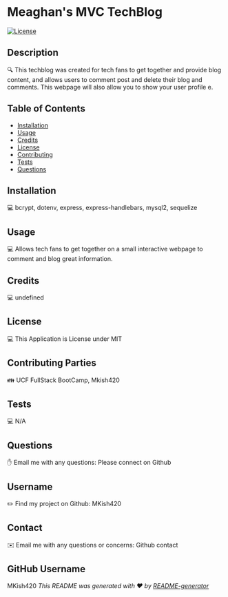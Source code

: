 # Meaghan's MVC TechBlog 

 [![License](https://img.shields.io/badge/License-MIT-blue.svg)](https://opensource.org/licenses/MIT)

  ## Description
  🔍 This techblog was created for tech fans to get together and provide blog content, and allows users to comment post and delete their blog and comments. This webpage will also allow you to show your user profile e.

  ## Table of Contents
   * [Installation](#installation)
   * [Usage](#usage)
   * [Credits](#credits)
   * [License](#license)
   * [Contributing](#contributing)
   * [Tests](#tests)
   * [Questions](#questions)
   
  ## Installation
  💻 bcrypt, dotenv, express, express-handlebars, mysql2, sequelize
  
  ## Usage
  💻 Allows tech fans to get together on a small interactive webpage to comment and blog great information.

  ## Credits
  💻 undefined

  ## License
  💻 This Application is License under MIT


  ## Contributing Parties
  👪 UCF FullStack BootCamp, Mkish420 

  ## Tests
  💻 N/A

  ## Questions
  ✋ Email me with any questions: Please connect on Github

  ## Username
  ✏️ Find my project on Github: MKish420

  ## Contact
  ✉️ Email me with any questions or concerns: Github contact 

  ## GitHub Username
   MKish420
  _This README was generated with ❤️ by [README-generator](https://github.com/Mkish420/MyREADME)_


